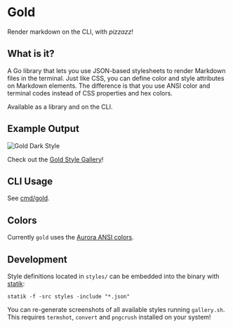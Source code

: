 # Gold

Render markdown on the CLI, with _pizzazz_!

## What is it?

A Go library that lets you use JSON-based stylesheets to render Markdown files
in the terminal. Just like CSS, you can define color and style attributes on
Markdown elements. The difference is that you use ANSI color and terminal codes
instead of CSS properties and hex colors.

Available as a library and on the CLI.

## Example Output

![Gold Dark Style](https://github.com/charmbracelet/gold/raw/master/styles/gallery/dark.png)

Check out the [Gold Style Gallery](https://github.com/charmbracelet/gold/blob/master/styles/gallery/README.md)!

## CLI Usage

See [cmd/gold](cmd/gold/).

## Colors

Currently `gold` uses the [Aurora ANSI colors](https://godoc.org/github.com/logrusorgru/aurora#Index).

## Development

Style definitions located in `styles/` can be embedded into the binary with
[statik](https://github.com/rakyll/statik):

```console
statik -f -src styles -include "*.json"
```

You can re-generate screenshots of all available styles running `gallery.sh`.
This requires `termshot`, `convert` and `pngcrush` installed on your system!
